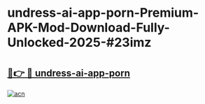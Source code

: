 # undress-ai-app-porn-Premium-APK-Mod-Download-Fully-Unlocked-2025-#23imz

# <h2><a href="https://bedroomkl.my?title=undress-ai-app-porn&ref=1AP">🔗👉 🔴 undress-ai-app-porn</a></h2>

[![acn](https://github.com/user-attachments/assets/0f9c940e-d8b0-45ae-aac7-cd30a18b3e1c)](https://bedroomkl.my?title=undress-ai-app-porn&ref=1AP)

